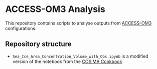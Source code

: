 # ACCESS-OM3 Analysis
This repository contains scripts to analyse outputs from 
[ACCESS-OM3](https://github.com/COSIMA/access-om3) configurations.

## Repository structure
- `Sea_Ice_Area_Concentration_Volume_with_Obs.ipynb` is a modified version of the notebook from the [COSIMA Cookbook](https://github.com/COSIMA/cosima-recipes/blob/main/Recipes/Sea_Ice_Area_Concentration_Volume_with_Obs.ipynb)

